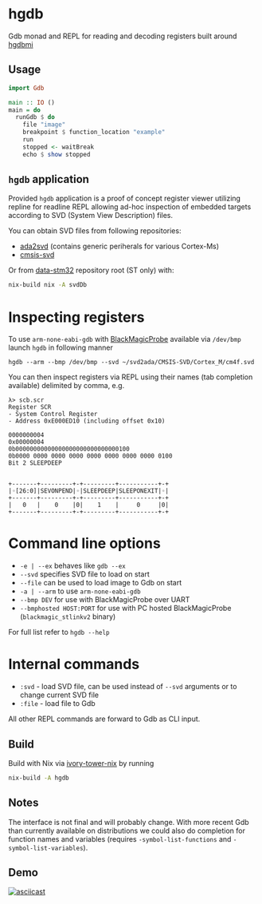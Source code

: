 hgdb
====

Gdb monad and REPL for reading and decoding registers built
around [hgdbmi](https://github.com/distrap/hgdbmi)

Usage
-----

```haskell
import Gdb

main :: IO ()
main = do
  runGdb $ do
    file "image"
    breakpoint $ function_location "example"
    run
    stopped <- waitBreak
    echo $ show stopped
```

`hgdb` application
------------------

Provided `hgdb` application is a proof of concept register viewer
utilizing repline for readline REPL allowing ad-hoc inspection
of embedded targets according to SVD (System View Description) files.


You can obtain SVD files from following repositories:
* [ada2svd](https://github.com/AdaCore/svd2ada/) (contains generic periherals for various Cortex-Ms)
* [cmsis-svd](https://github.com/posborne/cmsis-svd)

Or from [data-stm32](https://github.com/HaskellEmbedded/data-stm32) 
repository root (ST only) with:

```bash
nix-build nix -A svdDb
```

Inspecting registers
====================

To use `arm-none-eabi-gdb` with [BlackMagicProbe](https://github.com/blacksphere/blackmagic)
available via `/dev/bmp` launch `hgdb` in following manner

```
hgdb --arm --bmp /dev/bmp --svd ~/svd2ada/CMSIS-SVD/Cortex_M/cm4f.svd
```

You can then inspect registers via REPL using their names
(tab completion available) delimited by comma, e.g.

```
λ> scb.scr
Register SCR
- System Control Register
- Address 0xE000ED10 (including offset 0x10)

0000000004
0x00000004
0b00000000000000000000000000000100
0b0000 0000 0000 0000 0000 0000 0000 0000 0100
Bit 2 SLEEPDEEP


+-------+---------+-+---------+-----------+-+
|◦[26:0]|SEVONPEND|◦|SLEEPDEEP|SLEEPONEXIT|◦|
+-------+---------+-+---------+-----------+-+
|   0   |    0    |0|    1    |     0     |0|
+-------+---------+-+---------+-----------+-+
```

Command line options
====================

* `-e | --ex` behaves like `gdb --ex`
* `--svd` specifies SVD file to load on start
* `--file` can be used to load image to Gdb on start
* `-a | --arm`  to use `arm-none-eabi-gdb`
* `--bmp DEV` for use with BlackMagicProbe over UART
* `--bmphosted HOST:PORT` for use with PC hosted BlackMagicProbe (`blackmagic_stlinkv2` binary)

For full list refer to `hgdb --help`

Internal commands
=================

* `:svd` - load SVD file, can be used instead of `--svd` arguments or to change current SVD file
* `:file` - load file to Gdb

All other REPL commands are forward to Gdb as CLI input.


Build
-----

Build with Nix via [ivory-tower-nix](https://github.com/HaskellEmbedded/ivory-tower-nix/)
by running

```bash
nix-build -A hgdb
```

Notes
-----

The interface is not final and will probably change. With more recent Gdb than
currently available on distributions we could also do completion for function names
and variables (requires `-symbol-list-functions` and `-symbol-list-variables`).

Demo
-----

[![asciicast](https://asciinema.org/a/300226.svg)](https://asciinema.org/a/300226)

